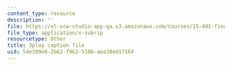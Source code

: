 ```yaml
---
content_type: resource
description: ''
file: https://ol-ocw-studio-app-qa.s3.amazonaws.com/courses/15-401-finance-theory-i-fall-2008/54e399e02b62f962518baea38ed17164_4F1J5Q3DiaI.srt
file_type: application/x-subrip
resourcetype: Other
title: 3play caption file
uid: 54e399e0-2b62-f962-518b-aea38ed17164
---
```


